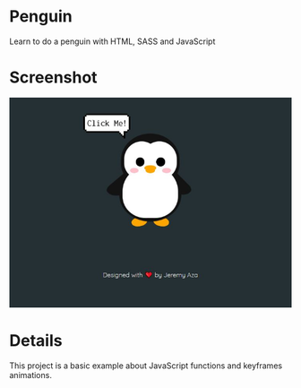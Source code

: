 # Penguin
Learn to do a penguin with HTML, SASS and JavaScript

# Screenshot
![](public/img/penguin.JPG)

# Details
This project is a basic example about JavaScript functions and keyframes animations.
